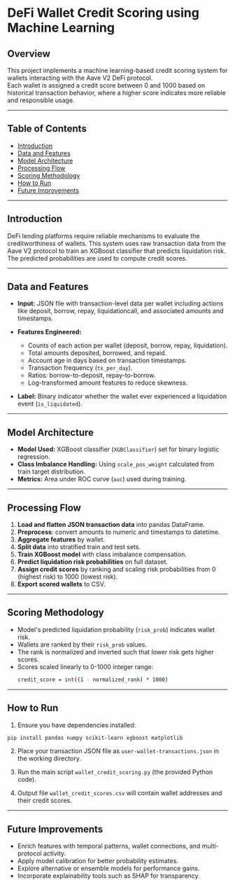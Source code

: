 # DeFi Wallet Credit Scoring using Machine Learning

## Overview

This project implements a machine learning-based credit scoring system for wallets interacting with the Aave V2 DeFi protocol.  
Each wallet is assigned a credit score between 0 and 1000 based on historical transaction behavior, where a higher score indicates more reliable and responsible usage.

---

## Table of Contents

- [Introduction](#introduction)  
- [Data and Features](#data-and-features)  
- [Model Architecture](#model-architecture)  
- [Processing Flow](#processing-flow)  
- [Scoring Methodology](#scoring-methodology)  
- [How to Run](#how-to-run)  
- [Future Improvements](#future-improvements)  

---

## Introduction

DeFi lending platforms require reliable mechanisms to evaluate the creditworthiness of wallets. This system uses raw transaction data from the Aave V2 protocol to train an XGBoost classifier that predicts liquidation risk. The predicted probabilities are used to compute credit scores.

---

## Data and Features

- **Input:** JSON file with transaction-level data per wallet including actions like deposit, borrow, repay, liquidationcall, and associated amounts and timestamps.

- **Features Engineered:**  
  - Counts of each action per wallet (deposit, borrow, repay, liquidation).  
  - Total amounts deposited, borrowed, and repaid.  
  - Account age in days based on transaction timestamps.  
  - Transaction frequency (`tx_per_day`).  
  - Ratios: borrow-to-deposit, repay-to-borrow.  
  - Log-transformed amount features to reduce skewness.

- **Label:** Binary indicator whether the wallet ever experienced a liquidation event (`is_liquidated`).

---

## Model Architecture

- **Model Used:** XGBoost classifier (`XGBClassifier`) set for binary logistic regression.  
- **Class Imbalance Handling:** Using `scale_pos_weight` calculated from train target distribution.  
- **Metrics:** Area under ROC curve (`auc`) used during training.

---

## Processing Flow

1. **Load and flatten JSON transaction data** into pandas DataFrame.  
2. **Preprocess**: convert amounts to numeric and timestamps to datetime.  
3. **Aggregate features** by wallet.  
4. **Split data** into stratified train and test sets.  
5. **Train XGBoost model** with class imbalance compensation.  
6. **Predict liquidation risk probabilities** on full dataset.  
7. **Assign credit scores** by ranking and scaling risk probabilities from 0 (highest risk) to 1000 (lowest risk).  
8. **Export scored wallets** to CSV.

---

## Scoring Methodology

- Model's predicted liquidation probability (`risk_prob`) indicates wallet risk.  
- Wallets are ranked by their `risk_prob` values.  
- The rank is normalized and inverted such that lower risk gets higher scores.  
- Scores scaled linearly to 0-1000 integer range:
  ```bash
  credit_score = int((1 - normalized_rank) * 1000)
  ```
---

## How to Run

1. Ensure you have dependencies installed:
```bash
pip install pandas numpy scikit-learn xgboost matplotlib
```

2. Place your transaction JSON file as `user-wallet-transactions.json` in the working directory.

3. Run the main script `wallet_credit_scoring.py` (the provided Python code).

4. Output file `wallet_credit_scores.csv` will contain wallet addresses and their credit scores.

---

## Future Improvements

- Enrich features with temporal patterns, wallet connections, and multi-protocol activity.  
- Apply model calibration for better probability estimates.  
- Explore alternative or ensemble models for performance gains.  
- Incorporate explainability tools such as SHAP for transparency.
